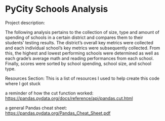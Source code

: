 # PyCity Schools Analysis

Project description:

The following analysis pertains to the collection of size, type and amount of spending of schools in a certain district and compares them to their students’ testing results. The district’s overall key metrics were collected and each individual school’s key metrics were subsequently collected. From this, the highest and lowest performing schools were determined as well as each grade’s average math and reading performances from each school. Finally, scores were sorted by school spending, school size, and school type.

Resources Section:
This is a list of resources I used to help create this code where I got stuck

a reminder of how the cut function worked: https://pandas.pydata.org/docs/reference/api/pandas.cut.html

a general Pandas cheat sheet: https://pandas.pydata.org/Pandas_Cheat_Sheet.pdf
